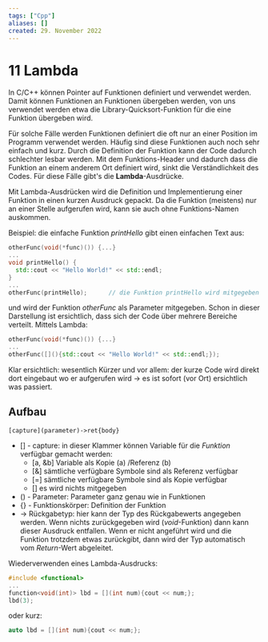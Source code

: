 ```yaml
---
tags: ["Cpp"]
aliases: []
created: 29. November 2022
---
```


# 11 Lambda

In C/C++ können Pointer auf Funktionen definiert und verwendet werden. Damit können Funktionen an Funktionen übergeben werden, von uns verwendet werden etwa die Library-Quicksort-Funktion für die eine Funktion übergeben wird.

Für solche Fälle werden Funktionen definiert die oft nur an einer Position im Programm verwendet werden. Häufig sind diese Funktionen auch noch sehr einfach und kurz. Durch die Definition der Funktion kann der Code dadurch schlechter lesbar werden. Mit dem Funktions-Header und dadurch dass die Funktion an einem anderem Ort definiert wird, sinkt die Verständlichkeit des Codes. Für diese Fälle gibt's die **Lambda**-Ausdrücke.

Mit Lambda-Ausdrücken wird die Definition und Implementierung einer Funktion in einen kurzen Ausdruck gepackt. Da die Funktion (meistens) nur an einer Stelle aufgerufen wird, kann sie auch ohne Funktions-Namen auskommen.

Beispiel: die einfache Funktion *printHello* gibt einen einfachen Text aus:

```c++
otherFunc(void(*func)()) {...}
...
void printHello() {
  std::cout << "Hello World!" << std::endl;
}
...
otherFunc(printHello);		// die Funktion printHello wird mitgegeben
```

und wird der Funktion *otherFunc* als Parameter mitgegeben. Schon in dieser Darstellung ist ersichtlich, dass sich der Code über mehrere Bereiche verteilt. Mittels Lambda:

```c++
otherFunc(void(*func)()) {...}
...
otherFunc([](){std::cout << "Hello World!" << std::endl;});
```

Klar ersichtlich: wesentlich Kürzer und vor allem: der kurze Code wird direkt dort eingebaut wo er aufgerufen wird -> es ist sofort (vor Ort) ersichtlich was passiert.

## Aufbau

```
[capture](parameter)->ret{body}
```

- [] - capture: in dieser Klammer können Variable für die *Funktion* verfügbar gemacht werden:
  - [a, &b] Variable als Kopie (a) /Referenz (b)
  - [&] sämtliche verfügbare Symbole sind als Referenz verfügbar
  - [=] sämtliche verfügbare Symbole sind als Kopie verfügbar
  - [] es wird nichts mitgegeben
- () - Parameter: Parameter ganz genau wie in Funktionen 
- {} - Funktionskörper: Definition der Funktion
- -> Rückgabetyp: hier kann der Typ des Rückgabewerts angegeben werden. Wenn nichts zurückgegeben wird (*void*-Funktion) dann kann dieser Ausdruck entfallen. Wenn er nicht angeführt wird und die Funktion trotzdem etwas zurückgibt, dann wird der Typ automatisch vom *Return*-Wert abgeleitet.

Wiederverwenden eines Lambda-Ausdrucks:

```c++
#include <functional>
...
function<void(int)> lbd = [](int num){cout << num;};
lbd(3);
```

oder kurz:

```c++
auto lbd = [](int num){cout << num;};
```

